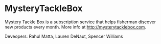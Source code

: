# MysteryTackleBox
Mystery Tackle Box is a subscription service that helps fisherman discover new products every month. More info at http://mysterytacklebox.com.

Deveopers: Rahul Matta, Lauren DeNaut, Spencer Williams
